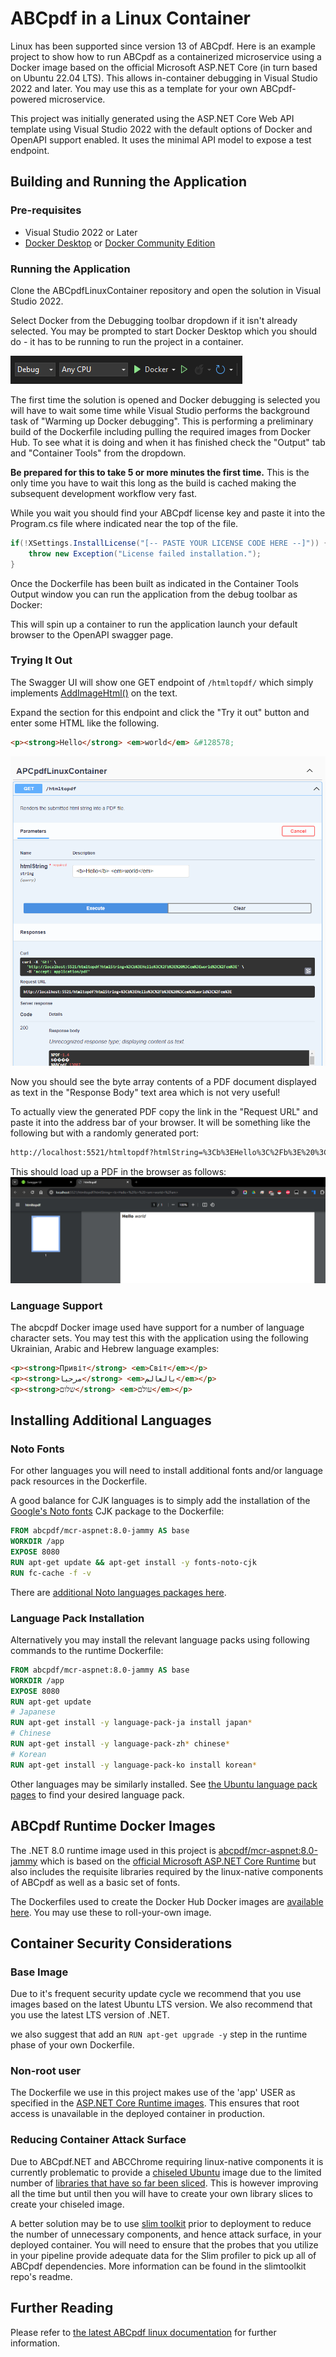 # ABCpdf in a Linux Container

Linux has been supported since version 13 of ABCpdf. Here is an example project to show how to run ABCpdf as a containerized microservice using a Docker image based on the official Microsoft ASP.NET Core (in turn based on Ubuntu 22.04 LTS). This allows in-container debugging in Visual Studio 2022 and later. You may use this as a template for your own ABCpdf-powered microservice.

This project was initially generated using the ASP.NET Core Web API template using Visual Studio 2022 with the default options of Docker and OpenAPI support enabled. It uses the minimal API model to expose a test endpoint.

## Building and Running the Application

### Pre-requisites

* Visual Studio 2022 or Later
* [Docker Desktop](https://www.docker.com/) or [Docker Community Edition](https://docs.docker.com/engine/install/)

### Running the Application

Clone the ABCpdfLinuxContainer repository and open the solution in Visual Studio 2022.

Select Docker from the Debugging toolbar dropdown if it isn't already selected. You may be prompted to start Docker Desktop which you should do - it has to be running to run the project in a container.

!["Docker Debug Toolbar"](.img/docker-debug-toolbar.png)

The first time the solution is opened and Docker debugging is selected you will have to wait some time while Visual Studio performs the background task of "Warming up Docker debugging". This is performing a preliminary build of the Dockerfile including pulling the required images from Docker Hub. To see what it is doing and when it has finished check the "Output" tab and "Container Tools" from the dropdown.

**Be prepared for this to take 5 or more minutes the first time.** This is the only time you have to wait this long as the build is cached making the subsequent development workflow very fast.

While you wait you should find your ABCpdf license key and paste it into the Program.cs file where indicated near the top of the file.

```C#
if(!XSettings.InstallLicense("[-- PASTE YOUR LICENSE CODE HERE --]")) {
    throw new Exception("License failed installation.");
}
```

Once the Dockerfile has been built as indicated in the Container Tools Output window you can run the application from the debug toolbar as Docker:

This will spin up a container to run the application launch your default browser to the OpenAPI swagger page.

### Trying It Out

The Swagger UI will show one GET endpoint of `/htmltopdf/` which simply implements [AddImageHtml()](https://www.websupergoo.com/helppdfnet/default.htm?page=source%2f5-abcpdf%2fdoc%2f1-methods%2faddimagehtml.htm) on the text.

Expand the section for this endpoint and click the "Try it out" button and enter some HTML like the following.

```html
<p><strong>Hello</strong> <em>world</em> &#128578;
```

!["Swagger Interface"](.img/SwaggerInterface.png)

Now you should see the byte array contents of a PDF document displayed as text in the "Response Body" text area which is not very useful!

To actually view the generated PDF copy the link in the "Request URL" and paste it into the address bar of your browser. It will be something like the following but with a randomly generated port:

```bash
http://localhost:5521/htmltopdf?htmlString=%3Cb%3EHello%3C%2Fb%3E%20%3Cem%3Eworld%3C%2Fem%3E
```
This should load up a PDF in the browser as follows:
!["PDF Test OUtput"](.img/PDFoutput.png)

### Language Support

The abcpdf Docker image used have support for a number of language character sets. You may test this with the application using the following Ukrainian, Arabic and Hebrew language examples:

```html
<p><strong>Привіт</strong> <em>Світ</em></p>
<p><strong>مرحبا</strong> <em>بالعالم</em></p>
<p><strong>שלום</strong> <em>עולם</em></p>
```

## Installing Additional Languages

### Noto Fonts

For other languages you will need to install additional fonts and/or language pack resources in the Dockerfile.

A good balance for CJK languages is to simply add the installation of the [Google's Noto fonts](https://fonts.google.com/noto) CJK package to the Dockerfile:

```Dockerfile
FROM abcpdf/mcr-aspnet:8.0-jammy AS base
WORKDIR /app
EXPOSE 8080
RUN apt-get update && apt-get install -y fonts-noto-cjk
RUN fc-cache -f -v
```

There are [additional Noto languages packages here](https://packages.debian.org/sid/fonts-noto).

### Language Pack Installation

Alternatively you may install the relevant language packs using following commands to the runtime Dockerfile:

```Dockerfile
FROM abcpdf/mcr-aspnet:8.0-jammy AS base
WORKDIR /app
EXPOSE 8080
RUN apt-get update
# Japanese
RUN apt-get install -y language-pack-ja install japan*
# Chinese
RUN apt-get install -y language-pack-zh* chinese*
# Korean
RUN apt-get install -y language-pack-ko install korean*
```

Other languages may be similarly installed. See [the Ubuntu language pack pages](https://packages.ubuntu.com/search?keywords=language-pack) to find your desired language pack.

## ABCpdf Runtime Docker Images

The .NET 8.0 runtime image used in this project is [abcpdf/mcr-aspnet:8.0-jammy](https://hub.docker.com/repository/docker/abcpdf/mcr-aspnet/general) which is based on the [official Microsoft ASP.NET Core Runtime](https://hub.docker.com/_/microsoft-dotnet-aspnet/) but also includes the requisite libraries required by the linux-native components of ABCpdf as well as a basic set of fonts.

The Dockerfiles used to create the Docker Hub Docker images are [available here](https://hub.docker.com/repositories/abcpdf). You may use these to roll-your-own image.

## Container Security Considerations

### Base Image

Due to it's frequent security update cycle we recommend that you use images based on the latest Ubuntu LTS version. We also recommend that you use the latest LTS version of .NET.

we also suggest that add an `RUN apt-get upgrade -y` step in the runtime phase of your own Dockerfile.

### Non-root user

The Dockerfile we use in this project makes use of the 'app' USER as specified in the [ASP.NET Core Runtime images](https://hub.docker.com/_/microsoft-dotnet-aspnet/). This ensures that root access is unavailable in the deployed container in production.

### Reducing Container Attack Surface

Due to ABCpdf.NET and ABCChrome requiring linux-native components it is currently problematic to provide a [chiseled Ubuntu](https://github.com/canonical/chisel) image due to the limited number of [libraries that have so far been sliced](https://github.com/canonical/chisel-releases/tree/ubuntu-22.04/slices). This is however improving all the time but until then you will have to create your own library slices to create your chiseled image.

A better solution may be to use [slim toolkit](https://github.com/slimtoolkit/slim) prior to deployment to reduce the number of unnecessary components, and hence attack surface, in your deployed container. You will need to ensure that the probes that you utilize in your pipeline provide adequate data for the Slim profiler to pick up all of ABCpdf dependencies. More information can be found in the slimtoolkit repo's readme.

## Further Reading

Please refer to [the latest ABCpdf linux documentation](https://www.websupergoo.com/helppdfnet/default.htm?page=source%2f2-getting_started%2f6-platforms.htm) for further information.
